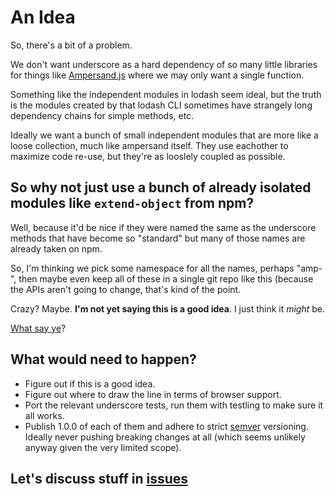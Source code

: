 # An Idea

So, there's a bit of a problem. 

We don't want underscore as a hard dependency of so many little libraries for things like [Ampersand.js](http://ampersandjs.com/) where we may only want a single function.

Something like the independent modules in lodash seem ideal, but the truth is the modules created by that lodash CLI sometimes have strangely long dependency chains for simple methods, etc.

Ideally we want a bunch of small independent modules that are more like a loose collection, much like ampersand itself. They use eachother to maximize code re-use, but they're as looslely coupled as possible.


## So why not just use a bunch of already isolated modules like `extend-object` from npm?

Well, because it'd be nice if they were named the same as the underscore methods that have become so "standard" but many of those names are already taken on npm.

So, I'm thinking we pick some namespace for all the names, perhaps "amp-", then maybe even keep all of these in a single git repo like this (because the APIs aren't going to change, that's kind of the point.

Crazy? Maybe. **I'm not yet saying this is a good idea**. I just think it *might* be.

[What say ye](https://github.com/HenrikJoreteg/amp/issues)?


## What would need to happen?

- Figure out if this is a good idea.
- Figure out where to draw the line in terms of browser support.
- Port the relevant underscore tests, run them with testling to make sure it all works.
- Publish 1.0.0 of each of them and adhere to strict [semver](http://semver.org/) versioning. Ideally never pushing breaking changes at all (which seems unlikely anyway given the very limited scope).

## Let's discuss stuff in [issues](https://github.com/HenrikJoreteg/amp/issues)
